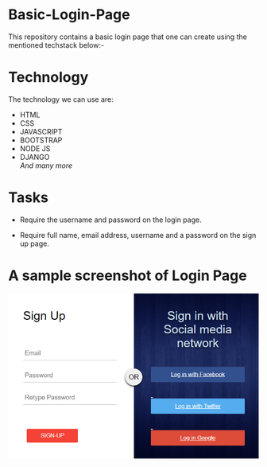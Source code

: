 # Basic-Login-Page
This repository contains a basic login page that one can create using the mentioned techstack below:-
# Technology
The technology we can use are:

* HTML
* CSS
* JAVASCRIPT
* BOOTSTRAP
* NODE JS
* DJANGO <br>
<i>And many more</i>

# Tasks
* Require the username and password on the login page.

* Require full name, email address, username and a password on the sign up page.<br>
# A sample screenshot of Login Page
<img src="https://github.com/kkkkkabir/Basic-Login-Page/blob/master/Login-Page-1/Basic_Login_Page_ss.png" ></img>
